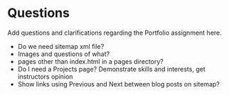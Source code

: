 # Questions

Add questions and clarifications regarding the Portfolio assignment here.

- Do we need sitemap xml file?
- Images and questions of what?
- pages other than index.html in a pages directory?
- Do I need a Projects page? Demonstrate skills and interests, get instructors opinion
- Show links using Previous and Next between blog posts on sitemap?